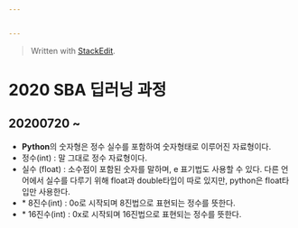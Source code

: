 ```yaml
---


---
```


<blockquote>
<p>Written with <a href="https://stackedit.io/">StackEdit</a>.</p>
</blockquote>
<h1 id="sba-딥러닝-과정">2020 SBA 딥러닝 과정</h1>
<h2 id="section">20200720 ~</h2>
<ul>
<li><b>Python</b>의 숫자형은 정수 실수를 포함하여 숫자형태로 이루어진 자료형이다.</li>
<li>정수(int) : 말 그대로 정수 자료형이다.</li>
<li>실수 (float) : 소수점이 포함된 숫자를 말하며, e 표기법도 사용할 수 있다. 다른 언어에서 실수를 다루기 위해 float과 double타입이 따로 있지만, python은 float타입만 사용한다.</li>
<li>
*  8진수(int) : 0o로 시작되며 8진법으로 표현되는 정수를 뜻한다.</li>
<li> 
*  16진수(int) : 0x로 시작되며 16진법으로 표현되는 정수를 뜻한다.</li>
</ul> 

<!--stackedit_data:
eyJoaXN0b3J5IjpbLTIwNzM3ODc1MDRdfQ==
-->
